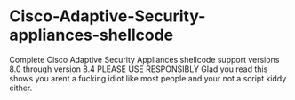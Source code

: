 # Cisco-Adaptive-Security-appliances-shellcode
Complete Cisco Adaptive Security Appliances shellcode support versions 8.0 through version 8.4 PLEASE USE RESPONSIBLY
Glad you read this shows you arent a fucking idiot like most people and your not a script kiddy either.

